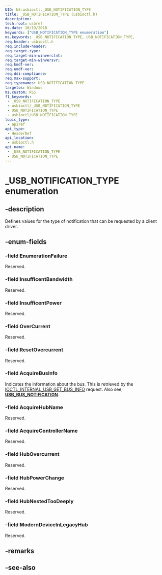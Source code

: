 ```yaml
---
UID: NE:usbioctl._USB_NOTIFICATION_TYPE
title: _USB_NOTIFICATION_TYPE (usbioctl.h)
description: 
tech.root: usbref
ms.date: 10/19/2018
keywords: ["USB_NOTIFICATION_TYPE enumeration"]
ms.keywords: _USB_NOTIFICATION_TYPE, USB_NOTIFICATION_TYPE,
req.header: usbioctl.h
req.include-header: 
req.target-type: 
req.target-min-winverclnt: 
req.target-min-winversvr: 
req.kmdf-ver: 
req.umdf-ver: 
req.ddi-compliance: 
req.max-support: 
req.typenames: USB_NOTIFICATION_TYPE
targetos: Windows
ms.custom: RS5
f1_keywords:
 - _USB_NOTIFICATION_TYPE
 - usbioctl/_USB_NOTIFICATION_TYPE
 - USB_NOTIFICATION_TYPE
 - usbioctl/USB_NOTIFICATION_TYPE
topic_type:
 - apiref
api_type:
 - HeaderDef
api_location:
 - usbioctl.h
api_name:
 - _USB_NOTIFICATION_TYPE
 - USB_NOTIFICATION_TYPE
---
```


# _USB_NOTIFICATION_TYPE enumeration


## -description

Defines values for the type of notification that can be requested by a client driver.

## -enum-fields

### -field EnumerationFailure

Reserved.

### -field InsufficentBandwidth

Reserved.

### -field InsufficentPower

Reserved.

### -field OverCurrent

Reserved.

### -field ResetOvercurrent

Reserved.

### -field AcquireBusInfo

Indicates the information about the bus. This is retrieved by the [IOCTL_INTERNAL_USB_GET_BUS_INFO](ni-usbioctl-ioctl_internal_usb_get_bus_info.md) request. Also see, [**USB_BUS_NOTIFICATION**](ns-usbioctl-_usb_bus_notification.md).

### -field AcquireHubName

Reserved.

### -field AcquireControllerName

Reserved.

### -field HubOvercurrent

Reserved.

### -field HubPowerChange

Reserved.

### -field HubNestedTooDeeply

Reserved.

### -field ModernDeviceInLegacyHub

Reserved.

## -remarks

## -see-also

